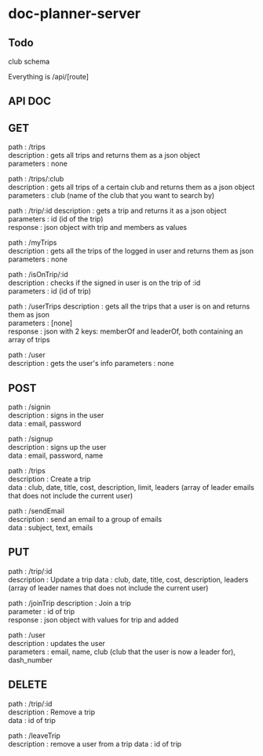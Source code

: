 # doc-planner-server


## Todo
club schema


Everything is /api/[route]
## API DOC
## GET
path : /trips  
description : gets all trips and returns them as a json object  
parameters : none  

path : /trips/:club  
description : gets all trips of a certain club and returns them as a json object  
parameters : club (name of the club that you want to search by)  

path : /trip/:id
description : gets a trip and returns it as a json object  
parameters : id (id of the trip)  
response : json object with trip and members as values

path : /myTrips  
description : gets all the trips of the logged in user and returns them as json  
parameters : none  

path : /isOnTrip/:id  
description : checks if the signed in user is on the trip of :id  
parameters : id (id of trip)  

path : /userTrips
description : gets all the trips that a user is on and returns them as json  
parameters : [none]  
response : json with 2 keys: memberOf and leaderOf, both containing an array of trips

path : /user  
description : gets the user's info
parameters : none

## POST
path : /signin  
description : signs in the user  
data : email, password  

path : /signup  
description : signs up the user  
data : email, password, name  

path : /trips  
description : Create a trip  
data : club, date, title, cost, description, limit, leaders (array of leader emails that does not include the current user)  

path : /sendEmail  
description : send an email to a group of emails  
data : subject, text, emails  


## PUT
path : /trip/:id  
description : Update a trip
data : club, date, title, cost, description, leaders (array of leader names that does not include the current user)  

path : /joinTrip
description : Join a trip  
parameter : id of trip  
response : json object with values for trip and added

path : /user  
description : updates the user  
parameters : email, name, club (club that the user is now a leader for), dash_number  


## DELETE
path : /trip/:id  
description : Remove a trip  
data : id of trip  

path : /leaveTrip  
description : remove a user from a trip
data : id of trip
